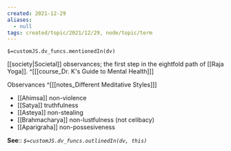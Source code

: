 ```yaml
---
created: 2021-12-29 
aliases:
  - null
tags: created/topic/2021/12/29, node/topic/term
---
```

`$=customJS.dv_funcs.mentionedIn(dv)`

[[society|Societal]] observances; the first step in the eightfold path of [[Raja Yoga]].
 ^[[[course_Dr. K's Guide to Mental Health]]]

Observances 
^[[[notes_Different Meditative Styles]]]
- [[Ahimsa]] non-violence
- [[Satya]] truthfulness
- [[Asteya]] non-stealing
- [[Brahmacharya]] non-lustfulness (not celibacy)
- [[Aparigraha]] non-possesiveness

**See**::
*`$=customJS.dv_funcs.outlinedIn(dv, this)`*